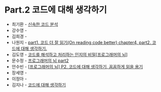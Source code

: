 # Part.2 코드에 대해 생각하기

- 최기환 - [신속한 코드 분석](https://www.blog.gihwan-dev.com/posts/book-study-programmers-brain-part-2/)
- 강수영 - []()
- 김희경 - []()
- 나원지 - [part1. 코드 더 잘 읽기(On reading code better) chapter4, part2. 코드에 대해 생각하기.](https://rowandev.notion.site/part1-On-reading-code-better-chapter4-part2-1091581c5b968059a577d4f7e4a9dcc6?pvs=4)
- 김도영 - [코드를 해석하고 처리하는 인지의 비밀[프로그래머의 뇌]](https://medium.com/@Dodo3/%ED%94%84%EB%A1%9C%EA%B7%B8%EB%9E%98%EB%A8%B8%EC%9D%98-%EB%87%8C-4c55b3286bb7)
- 문수정 - [프로그래머의 뇌 part2](https://velog.io/@coffeeeee/pr-brain-2)
- 안수빈 - [[프로그래머의 뇌] P2. 코드에 대해 생각하기, 꼼꼼하게 읽을 용기](https://velog.io/@jejupalette/%ED%94%84%EB%A1%9C%EA%B7%B8%EB%9E%98%EB%A8%B8%EC%9D%98-%EB%87%8C-P2.-%EC%BD%94%EB%93%9C%EC%97%90-%EB%8C%80%ED%95%B4-%EC%83%9D%EA%B0%81%ED%95%98%EA%B8%B0-%EA%BC%BC%EA%BC%BC%ED%95%98%EA%B2%8C-%EC%9D%BD%EC%9D%84-%EC%9A%A9%EA%B8%B0)
- 장세영 - []()
- 이정아 - []()
- 김지나 - [코드에 대해 생각하기](https://zzinao.notion.site/Part-2-6aa4173aa5de4d60b695d7c2ac46d7d2?pvs=4)